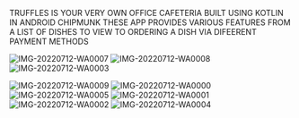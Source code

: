 TRUFFLES IS YOUR VERY OWN OFFICE CAFETERIA BUILT USING KOTLIN IN ANDROID CHIPMUNK
THESE APP PROVIDES VARIOUS FEATURES FROM A LIST OF DISHES TO VIEW TO ORDERING A DISH VIA DIFEERENT PAYMENT METHODS

![IMG-20220712-WA0007](https://user-images.githubusercontent.com/92690951/187195410-36ef3919-04f7-439c-882a-70838a9064a3.jpg)
![IMG-20220712-WA0008](https://user-images.githubusercontent.com/92690951/187195412-f9485413-6081-4e7e-9069-5a07e4130131.jpg)
![IMG-20220712-WA0003](https://user-images.githubusercontent.com/92690951/187195414-4e11d2be-b313-480f-bb78-20c63b4b760c.jpg)

![IMG-20220712-WA0009](https://user-images.githubusercontent.com/92690951/187195390-80051782-1d90-4651-b34d-5f064d2253a3.jpg)
![IMG-20220712-WA0000](https://user-images.githubusercontent.com/92690951/187195396-4f147228-2a8f-40a8-9a1e-58137d9e0b33.jpg)
![IMG-20220712-WA0005](https://user-images.githubusercontent.com/92690951/187195397-461dddc5-da2e-4f67-8d07-524468dedba8.jpg)
![IMG-20220712-WA0001](https://user-images.githubusercontent.com/92690951/187195400-49f9ff46-dbe7-4b4b-8c8d-269cffdff452.jpg)
![IMG-20220712-WA0002](https://user-images.githubusercontent.com/92690951/187195403-8785a540-df00-494f-aa4a-3d152b6912a7.jpg)
![IMG-20220712-WA0004](https://user-images.githubusercontent.com/92690951/187195407-d034369c-f036-442e-98cb-65441784f1ed.jpg)
